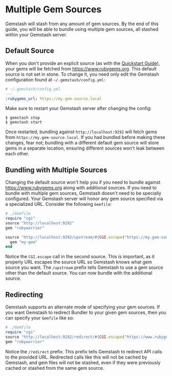 # Multiple Gem Sources

Gemstash will stash from any amount of gem sources. By the end of this guide,
you will be able to bundle using multiple gem sources, all stashed within your
Gemstash server.

## Default Source

When you don't provide an explicit source (as with the [Quickstart
Guide](../README.md#quickstart-guide)), your gems will be fetched from
https://www.rubygems.org. This default source is not set in stone. To change it,
you need only edit the Gemstash configuration found at `~/.gemstash/config.yml`:
```yaml
# ~/.gemstash/config.yml
---
:rubygems_url: https://my.gem-source.local
```

Make sure to restart your Gemstash server after changing the config:
```
$ gemstash stop
$ gemstash start
```

Once restarted, bundling against `http://localhost:9292` will fetch gems from
`https://my.gem-source.local`. If you had bundled before making these changes,
fear not; bundling with a different default gem source will store gems in a
separate location, ensuring different sources won't leak between each other.

## Bundling with Multiple Sources

Changing the default source won't help you if you need to bundle against
https://www.rubygems.org along with additional sources. If you need to bundle
with multiple gem sources, Gemstash doesn't need to be specially configured.
Your Gemstash server will honor any gem source specified via a specialized URL.
Consider the following `Gemfile`:
```ruby
# ./Gemfile
require "cgi"
source "http://localhost:9292"
gem "rubywarrior"

source "http://localhost:9292/upstream/#{CGI.escape("https://my.gem-source.local")}" do
  gem "my-gem"
end
```

Notice the `CGI.escape` call in the second source. This is important, as it
properly URL escapes the source URL so Gemstash knows what gem source you want.
The `/upstream` prefix tells Gemstash to use a gem source other than the default
source. You can now bundle with the additional source.

## Redirecting

Gemstash supports an alternate mode of specifying your gem sources. If you want
Gemstash to redirect Bundler to your given gem sources, then you can specify
your `Gemfile` like so:
```ruby
# ./Gemfile
require "cgi"
source "http://localhost:9292/redirect/#{CGI.escape("https://www.rubygems.org")}"
gem "rubywarrior"
```

Notice the `/redirect` prefix. This prefix tells Gemstash to redirect API calls
to the provided URL. Redirected calls like this will not be cached by Gemstash,
and gem files will not be stashed, even if they were previously cached or
stashed from the same gem source.

